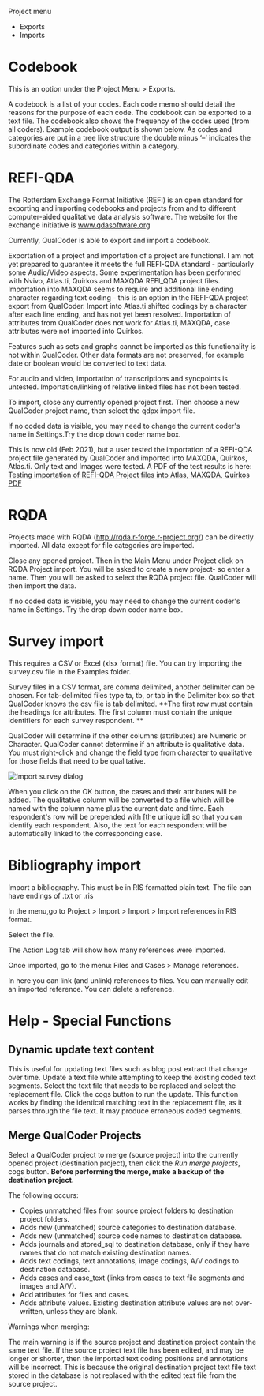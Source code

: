 Project menu
* Exports
* Imports

#  Codebook

This is an option under the Project Menu > Exports.

A codebook is a list of your codes. Each code memo should detail the reasons for the purpose of each code. The codebook can be exported to a text file. The codebook also shows the frequency of the codes used (from all coders). Example codebook output is shown below. As codes and categories are put in a tree like structure the double minus ‘–‘ indicates the subordinate codes and categories within a category.


#  REFI-QDA
The Rotterdam Exchange Format Initiative (REFI) is an open standard for exporting and importing codebooks and projects from and to different computer-aided qualitative data analysis software. The website for the exchange initiative is www.qdasoftware.org

Currently, QualCoder is able to export and import a codebook. 

Exportation of a project and importation of a project are functional. I am not yet prepared to guarantee it meets the full REFI-QDA standard - particularly some Audio/Video aspects. Some experimentation has been performed with Nvivo, Atlas.ti, Quirkos and MAXQDA REFI_QDA project files. Importation into MAXQDA seems to require and additional line ending character regarding text coding - this is an option in the REFI-QDA project export from QualCoder. Import into Atlas.ti shifted codings by a character after each line ending, and has not yet been resolved. Importation of attributes from QualCoder does not work for Atlas.ti, MAXQDA, case attributes were not imported into Quirkos.

Features such as sets and graphs cannot be imported as this functionality is not within QualCoder. Other data formats are not preserved, for example date or boolean would be converted to text data. 

For audio and video, importation of transcriptions and syncpoints is untested. Importation/linking of relative linked files has not been tested.

To import, close any currently opened project first. Then choose a new QualCoder project name, then select the qdpx import file.

If no coded data is visible, you may need to change the current coder's name in Settings.Try the drop down coder name box.

This is now old (Feb 2021), but a user tested the importation of a REFI-QDA project file generated by QualCoder and imported into MAXQDA, Quirkos, Atlas.ti. Only text and Images were tested. A PDF of the test results is here: [Testing importation of REFI-QDA Project files into Atlas, MAXQDA, Quirkos PDF](https://qualcoder.files.wordpress.com/2021/02/refi-qda-project-import-quirkos-maxqda-atlas.pdf)

# RQDA
Projects made with RQDA (http://rqda.r-forge.r-project.org/) can be directly imported. All data except for file categories are imported.

Close any opened project. Then in the Main Menu under Project click on RQDA Project import. You will be asked to create a new project- so enter a name. Then you will be asked to select the RQDA project file. QualCoder will then import the data.

If no coded data is visible, you may need to change the current coder's name in Settings. Try the drop down coder name box.

# Survey import

This requires a CSV or Excel (xlsx format) file. You can try importing the survey.csv file in the Examples folder.

Survey files in a CSV format, are comma delimited, another delimiter can be chosen. For tab-delimited files type ta, tb, or tab in the Delimiter box so that QualCoder knows the csv file is tab delimited. **The first row must contain the headings for attributes. The first column must contain the unique identifiers for each survey respondent. **

QualCoder will determine if the other columns (attributes) are Numeric or Character. QualCoder cannot determine if an attribute is qualitative data. You must right-click and change the field type from character to qualitative for those fields that need to be qualitative. 

![Import survey dialog](https://qualcoder.files.wordpress.com/2020/10/import_survey.png?)

When you click on the OK button, the cases and their attributes will be added. The qualitative column will be converted to a file which will be named with the column name plus the current date and time. Each respondent's row will be prepended with [the unique id] so that you can identify each respondent. Also, the text for each respondent will be automatically linked to the corresponding case.

# Bibliography import
Import a bibliography. This must be in RIS formatted plain text. The file can have endings of .txt or .ris

In the menu,go to Project > Import > Import > Import references in RIS format.

Select the file.

The Action Log tab will show how many references were imported.

Once imported, go to the menu: Files and Cases > Manage references.

In here you can link (and unlink) references to files. You can manually edit an imported reference. You can delete a reference.

# Help - Special Functions

## Dynamic update text content

This is useful for updating text files such as blog post extract that change over time. Update a text file while attempting to keep the existing coded text segments. Select the text file that needs to be replaced and select the replacement file. Click the cogs button to run the update. This function works by finding the identical matching text in the replacement file, as it parses through the file text. It may produce erroneous  coded segments.

## Merge QualCoder Projects

Select a QualCoder project to merge (source project) into the currently opened project (destination project), then click the _Run merge projects_, cogs button. **Before performing the merge, make a backup of the destination project.**

The following occurs:
* Copies unmatched files from source project folders to destination project folders.
* Adds new (unmatched) source categories to destination database.
* Adds new (unmatched) source code names to destination database.
* Adds journals and stored_sql to destination database, only if they have names that do not match existing destination names.
* Adds text codings, text annotations, image codings, A/V codings to destination database.
* Adds cases and case_text (links from cases to text file segments and images and A/V).
* Add attributes for files and cases.
* Adds attribute values. Existing destination attribute values are not over-written, unless they are blank.

Warnings when merging:

The main warning is if the source project and destination project contain the same text file. If the source project text file has been edited, and may be longer or shorter, then the imported text coding positions and annotations will be incorrect. This is because the original destination project text file text stored in the database is not replaced with the edited text file from the source project.

